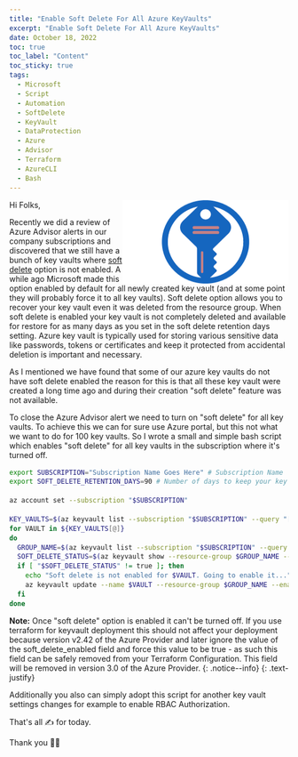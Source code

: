 ```yaml
---
title: "Enable Soft Delete For All Azure KeyVaults" 
excerpt: "Enable Soft Delete For All Azure KeyVaults"
date: October 18, 2022
toc: true
toc_label: "Content"
toc_sticky: true
tags:
  - Microsoft
  - Script
  - Automation
  - SoftDelete
  - KeyVault
  - DataProtection
  - Azure
  - Advisor
  - Terraform
  - AzureCLI
  - Bash
---
```

<img align="right" width="300" height="150" src="../assets/images/post14/key-vault.png">

Hi Folks,

Recently we did a review of Azure Advisor alerts in our company subscriptions and discovered that we still have a bunch of key vaults where [soft delete] option is not enabled. A while ago Microsoft made this option enabled by default for all newly created key vault (and at some point they will probably force it to all key vaults). Soft delete option allows you to recover your key vault even it was deleted from the resource group. When soft delete is enabled your key vault is not completely deleted and available for restore for as many days as you set in the soft delete retention days setting. Azure key vault is typically used for storing various sensitive data like passwords, tokens or certificates and keep it protected from accidental deletion is important and necessary.

As I mentioned we have found that some of our azure key vaults do not have soft delete enabled the reason for this is that all these key vault were created a long time ago and during their creation "soft delete" feature was not available.

To close the Azure Advisor alert we need to turn on "soft delete" for all key vaults. To achieve this we can for sure use Azure portal, but this not what we want to do for 100 key vaults. So I wrote a small and simple bash script which enables "soft delete" for all key vaults in the subscription where it's turned off.

```bash
export SUBSCRIPTION="Subscription Name Goes Here" # Subscription Name
export SOFT_DELETE_RETENTION_DAYS=90 # Number of days to keep your key vault recoverable from deletion 

az account set --subscription "$SUBSCRIPTION"

KEY_VAULTS=$(az keyvault list --subscription "$SUBSCRIPTION" --query "[].{name:name}" -o tsv)
for VAULT in ${KEY_VAULTS[@]}
do
  GROUP_NAME=$(az keyvault list --subscription "$SUBSCRIPTION" --query "[?name=='$VAULT'].{Group:resourceGroup}" --output tsv)
  SOFT_DELETE_STATUS=$(az keyvault show --resource-group $GROUP_NAME --name $VAULT --query "properties.enableSoftDelete" -o tsv)
  if [ "$SOFT_DELETE_STATUS" != true ]; then
    echo "Soft delete is not enabled for $VAULT. Going to enable it..."
    az keyvault update --name $VAULT --resource-group $GROUP_NAME --enable-soft-delete true --retention-days $SOFT_DELETE_RETENTION_DAYS
  fi
done
```

<i class="far fa-sticky-note"></i> **Note:** Once "soft delete" option is enabled it can't be turned off. If you use terraform for keyvault deployment this should not affect your deployment because version v2.42 of the Azure Provider and later ignore the value of the soft_delete_enabled field and force this value to be true - as such this field can be safely removed from your Terraform Configuration. This field will be removed in version 3.0 of the Azure Provider.
{: .notice--info}
{: .text-justify}

Additionally you also can simply adopt this script for another key vault settings changes for example to enable RBAC Authorization.

That's all ✍ for today.

Thank you 🤜🤛

<!-- Links -->
[soft delete]: https://docs.microsoft.com/en-us/azure/key-vault/general/soft-delete-overview